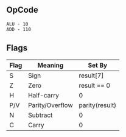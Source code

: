 ## OpCode

```
ALU - 10
ADD - 110
```

## Flags

| Flag | Meaning         | Set By         |
|------|-----------------|----------------|
| S    | Sign            | result[7]      |
| Z    | Zero            | result == 0    |
| H    | Half-carry      | 0              |
| P/V  | Parity/Overflow | parity(result) |
| N    | Subtract        | 0              |
| C    | Carry           | 0              |